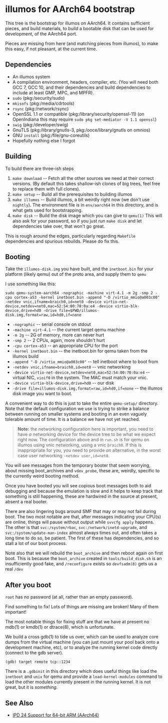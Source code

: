 # illumos for AArch64 bootstrap

This tree is the bootstrap for illumos on AArch64.  It contains sufficient
pieces, and build materials, to build a bootable disk that can be used for
development, of the AArch64 port.

Pieces are missing from here (and matching pieces from illumos), to make this
easy, if not pleasant, at the current time.

## Dependencies

- An illumos system
- A compilation environment, headers, compiler, etc.
  (You will need both GCC 7, GCC 10, and their dependencies and build
  dependencies to include at least GMP, MPC, and MPFR).
- `sudo` (pkg:/security/sudo)
- `mkisofs` (pkg:/media/cdrtools)
- `rsync` (pkg:/network/rsync)
- OpenSSL 1.1 or compatible (pkg:/library/security/openssl-11)
  (on OpenIndiana this may require `sudo pkg set-mediator -V 1.1 openssl`)
- `swig` (pkg:/developer/swig)
- GnuTLS (pkg:/library/gnutls-3, pkg:/ooce/library/gnutls on omnios)
- GNU `install` (pkg:/file/gnu-coreutils)
- Hopefully nothing else I forgot

## Building

To build there are three-ish steps

1. `make download` -- Fetch all the other sources we need at their correct
   versions.  (By default this takes shallow-ish clones of big trees, feel
   free to replace them with full clones).
1. `make setup` -- Build all the prerequisites to building illumos
1. `make illumos` -- Build illumos, a bit weirdly right now (we don't use
   `nightly`).  The environment file is in `env/aarch64` in this directory, and is what gets
   used for bootstrapping.
1. `make disk` -- Build the disk image which you can give to `qemu(1)`
	This will also ask for your password, so if you just run `make disk` and let
    dependencies take over, that won't go great.

This is rough around the edges, particularly regarding `Makefile` dependencies
and spurious rebuilds.  Please do fix this.

## Booting

Take the `illumos-disk.img` you have built, and the `inetboot.bin` for your
platform (likely qemu) out of the proto area, and supply them to `qemu`

I use something like this:

```
sudo qemu-system-aarch64 -nographic -machine virt-4.1 -m 2g -smp 2 -cpu cortex-a53 -kernel inetboot.bin -append "-D /virtio_mmio@a003c00" -netdev vnic,ifname=braich0,id=net0 -device virtio-net-device,netdev=net0,mac=52:54:00:70:0a:e4 -device virtio-blk-device,drive=hd0 -drive file=$PWD/illumos-disk.img,format=raw,id=hd0,if=none
```

- `-nographic` -- serial console on stdout
- `-machine virt-4.1` -- the current target qemu machine
- `-m 2g` -- 2G of memory, more can never hurt
- `-smp 2` -- 2 CPUs, again, more shouldn't hurt
- `-cpu cortex-a53` -- an appropriate CPU for the port
- `-kernel inetboot.bin` -- the inetboot.bin for qemu taken from the illumos
  build
- `-append "-D /virtio_mmio@a003c00"` -- tell inetboot where to boot from
- `-netdev vnic,ifname=braich0,id=net0` -- vnic networking
- `-device virtio-net-device,netdev=net0,mac=52:54:00:70:0a:e4` -- virtual
  NIC, `vioif0` in the system. The MAC must match your vnic.
- `-device virtio-blk-device,drive=hd0` -- our disk
- `-drive file=illumos-disk.img,format=raw,id=hd0,if=none` -- the illumos disk
  image you want to boot.

A convenient way to do this is just to take the entire `qemu-setup/`
directory.  Note that the default configuration we use is trying to strike a
balance between running on smaller systems and booting in an even vaguely
tolerable amount of time.  It is a balance we have not yet reached.

> **Note:** the networking configuration here is important, you need to have
> _a_ networking device for the device tree to be what we expect right now.
> The configuration above and in `run.sh` is for qemu on illumos using vnic
> networking, using a vnic `braich0`.  If this is inappropriate for you, you
> need to provide _an_ alternative, in the worst case user networking `-netdev
> user,id=net0`.

You will see messages from the temporary booter that seem worrying, about
missing boot_archives and `vdev_probe`, these are, weirdly, specific to the
currently weird booting method.

Once you have booted you will see copious boot messages both to aid debugging
and because the emulation is slow and it helps to keep track that something is
still happening, these are hardwired in the source at present, absent a real
booter.

There are also lingering bugs around SMF that may or may not fail during boot.
The two most notable are that, after messages indicating your CPU(s) are
online, things will pause without output while `svvcfg apply` happens.  The
other is that `svc:/system/rbac`, `svc:/network/inetd-upgrade`, and
`svc:/system/update-man-index` almost always times out, and often takes a long
time to do so, be patient.  The first of these has dependencies, and so stall
a lot of our boot process.

Note also that we will rebuild the `boot_archive` and then reboot again on
first boot.  This is because the `boot_archive` created in
`tools/build_disk.sh` is an insufficiently good fake, and `/reconfigure`
exists so `devfsadm(8)` gets us a real `/dev`

## After you boot

`root` has no password (at all, rather than an empty password).

Find something to fix! Lots of things are missing are broken!  Many of them important!

The most notable things for fixing stuff are that we have at present no mdb(1)
or kmdb(1) or dtrace(8), which is unfortunate.

We build a cross gdb(1) to tide us over, which can be used to analyze core
dumps from the virtual machine (you can just mount your pool back onto a
development machine, etc), or to analyze the running kernel code directly
(connect to the gdb server).

`(gdb) target remote tcp::1234`

There is a `.gdbinit` in this directory which does useful things like load the
`inetboot` and `unix` for qemu and provide a `load-kernel-modules` command to
load the other modules currently present in the running kernel.  It is not
great, but it is _something_.

## See Also

* [IPD 24 Support for 64-bit ARM (AArch64)](https://github.com/illumos/ipd/blob/master/ipd/0024/README.md)
